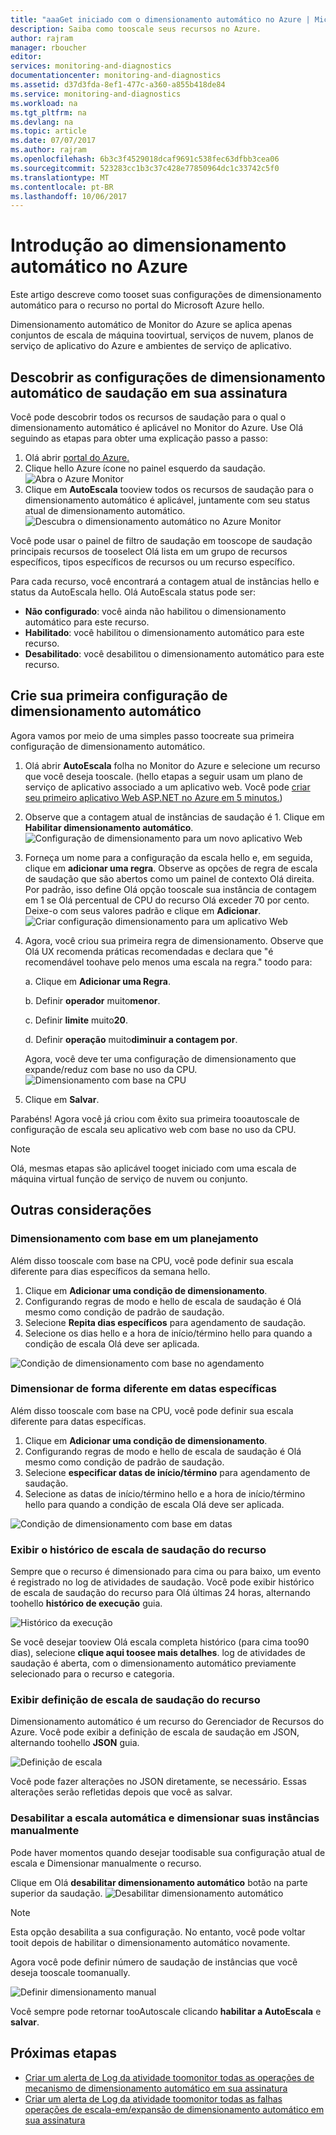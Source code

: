 ```yaml
---
title: "aaaGet iniciado com o dimensionamento automático no Azure | Microsoft Docs"
description: Saiba como tooscale seus recursos no Azure.
author: rajram
manager: rboucher
editor: 
services: monitoring-and-diagnostics
documentationcenter: monitoring-and-diagnostics
ms.assetid: d37d3fda-8ef1-477c-a360-a855b418de84
ms.service: monitoring-and-diagnostics
ms.workload: na
ms.tgt_pltfrm: na
ms.devlang: na
ms.topic: article
ms.date: 07/07/2017
ms.author: rajram
ms.openlocfilehash: 6b3c3f4529018dcaf9691c538fec63dfbb3cea06
ms.sourcegitcommit: 523283cc1b3c37c428e77850964dc1c33742c5f0
ms.translationtype: MT
ms.contentlocale: pt-BR
ms.lasthandoff: 10/06/2017
---
```

# <a name="get-started-with-autoscale-in-azure"></a>Introdução ao dimensionamento automático no Azure
Este artigo descreve como tooset suas configurações de dimensionamento automático para o recurso no portal do Microsoft Azure hello.

Dimensionamento automático de Monitor do Azure se aplica apenas conjuntos de escala de máquina toovirtual, serviços de nuvem, planos de serviço de aplicativo do Azure e ambientes de serviço de aplicativo. 

## <a name="discover-hello-autoscale-settings-in-your-subscription"></a>Descobrir as configurações de dimensionamento automático de saudação em sua assinatura
Você pode descobrir todos os recursos de saudação para o qual o dimensionamento automático é aplicável no Monitor do Azure. Use Olá seguindo as etapas para obter uma explicação passo a passo:

1. Olá abrir [portal do Azure.][1]
2. Clique hello Azure ícone no painel esquerdo da saudação.
  ![Abra o Azure Monitor][2]
3. Clique em **AutoEscala** tooview todos os recursos de saudação para o dimensionamento automático é aplicável, juntamente com seu status atual de dimensionamento automático.
  ![Descubra o dimensionamento automático no Azure Monitor][3]

Você pode usar o painel de filtro de saudação em tooscope de saudação principais recursos de tooselect Olá lista em um grupo de recursos específicos, tipos específicos de recursos ou um recurso específico.

Para cada recurso, você encontrará a contagem atual de instâncias hello e status da AutoEscala hello. Olá AutoEscala status pode ser:

- **Não configurado**: você ainda não habilitou o dimensionamento automático para este recurso.
- **Habilitado**: você habilitou o dimensionamento automático para este recurso.
- **Desabilitado**: você desabilitou o dimensionamento automático para este recurso.

## <a name="create-your-first-autoscale-setting"></a>Crie sua primeira configuração de dimensionamento automático

Agora vamos por meio de uma simples passo toocreate sua primeira configuração de dimensionamento automático.

1. Olá abrir **AutoEscala** folha no Monitor do Azure e selecione um recurso que você deseja tooscale. (hello etapas a seguir usam um plano de serviço de aplicativo associado a um aplicativo web. Você pode [criar seu primeiro aplicativo Web ASP.NET no Azure em 5 minutos.][4])
2. Observe que a contagem atual de instâncias de saudação é 1. Clique em **Habilitar dimensionamento automático**.
  ![Configuração de dimensionamento para um novo aplicativo Web][5]
3. Forneça um nome para a configuração da escala hello e, em seguida, clique em **adicionar uma regra**. Observe as opções de regra de escala de saudação que são abertos como um painel de contexto Olá direita. Por padrão, isso define Olá opção tooscale sua instância de contagem em 1 se Olá percentual de CPU do recurso Olá exceder 70 por cento. Deixe-o com seus valores padrão e clique em **Adicionar**.
  ![Criar configuração dimensionamento para um aplicativo Web][6]
4. Agora, você criou sua primeira regra de dimensionamento. Observe que Olá UX recomenda práticas recomendadas e declara que "é recomendável toohave pelo menos uma escala na regra." toodo para:
  
    a. Clique em **Adicionar uma Regra**. 

    b. Definir **operador** muito**menor**.

    c. Definir **limite** muito**20**.

    d. Definir **operação** muito**diminuir a contagem por**.

   Agora, você deve ter uma configuração de dimensionamento que expande/reduz com base no uso da CPU.
   ![Dimensionamento com base na CPU][8]
5. Clique em **Salvar**.

Parabéns! Agora você já criou com êxito sua primeira tooautoscale de configuração de escala seu aplicativo web com base no uso da CPU.

> [!NOTE] 
> Olá, mesmas etapas são aplicável tooget iniciado com uma escala de máquina virtual função de serviço de nuvem ou conjunto.

## <a name="other-considerations"></a>Outras considerações
### <a name="scale-based-on-a-schedule"></a>Dimensionamento com base em um planejamento
Além disso tooscale com base na CPU, você pode definir sua escala diferente para dias específicos da semana hello.

1. Clique em **Adicionar uma condição de dimensionamento**.
2. Configurando regras de modo e hello de escala de saudação é Olá mesmo como condição de padrão de saudação.
3. Selecione **Repita dias específicos** para agendamento de saudação.
4. Selecione os dias hello e a hora de início/término hello para quando a condição de escala Olá deve ser aplicada.

![Condição de dimensionamento com base no agendamento][9]
### <a name="scale-differently-on-specific-dates"></a>Dimensionar de forma diferente em datas específicas
Além disso tooscale com base na CPU, você pode definir sua escala diferente para datas específicas.

1. Clique em **Adicionar uma condição de dimensionamento**.
2. Configurando regras de modo e hello de escala de saudação é Olá mesmo como condição de padrão de saudação.
3. Selecione **especificar datas de início/término** para agendamento de saudação.
4. Selecione as datas de início/término hello e a hora de início/término hello para quando a condição de escala Olá deve ser aplicada.

![Condição de dimensionamento com base em datas][10]

### <a name="view-hello-scale-history-of-your-resource"></a>Exibir o histórico de escala de saudação do recurso
Sempre que o recurso é dimensionado para cima ou para baixo, um evento é registrado no log de atividades de saudação. Você pode exibir histórico de escala de saudação do recurso para Olá últimas 24 horas, alternando toohello **histórico de execução** guia.

![Histórico da execução][11]

Se você desejar tooview Olá escala completa histórico (para cima too90 dias), selecione **clique aqui toosee mais detalhes**. log de atividades de saudação é aberta, com o dimensionamento automático previamente selecionado para o recurso e categoria.

### <a name="view-hello-scale-definition-of-your-resource"></a>Exibir definição de escala de saudação do recurso
Dimensionamento automático é um recurso do Gerenciador de Recursos do Azure. Você pode exibir a definição de escala de saudação em JSON, alternando toohello **JSON** guia.

![Definição de escala][12]

Você pode fazer alterações no JSON diretamente, se necessário. Essas alterações serão refletidas depois que você as salvar.

### <a name="disable-autoscale-and-manually-scale-your-instances"></a>Desabilitar a escala automática e dimensionar suas instâncias manualmente
Pode haver momentos quando desejar toodisable sua configuração atual de escala e Dimensionar manualmente o recurso.

Clique em Olá **desabilitar dimensionamento automático** botão na parte superior da saudação.
![Desabilitar dimensionamento automático][13]

> [!NOTE] 
> Esta opção desabilita a sua configuração. No entanto, você pode voltar tooit depois de habilitar o dimensionamento automático novamente. 

Agora você pode definir número de saudação de instâncias que você deseja tooscale toomanually.

![Definir dimensionamento manual][14]

Você sempre pode retornar tooAutoscale clicando **habilitar a AutoEscala** e **salvar**.

## <a name="next-steps"></a>Próximas etapas
- [Criar um alerta de Log da atividade toomonitor todas as operações de mecanismo de dimensionamento automático em sua assinatura](https://github.com/Azure/azure-quickstart-templates/tree/master/monitor-autoscale-alert)
- [Criar um alerta de Log da atividade toomonitor todas as falhas operações de escala-em/expansão de dimensionamento automático em sua assinatura](https://github.com/Azure/azure-quickstart-templates/tree/master/monitor-autoscale-failed-alert)

<!--Reference-->
[1]:https://portal.azure.com
[2]: ./media/monitoring-autoscale-get-started/azure-monitor-launch.png
[3]: ./media/monitoring-autoscale-get-started/discover-autoscale-azure-monitor.png
[4]: https://docs.microsoft.com/en-us/azure/app-service-web/app-service-web-get-started-dotnet
[5]: ./media/monitoring-autoscale-get-started/scale-setting-new-web-app.png
[6]: ./media/monitoring-autoscale-get-started/create-scale-setting-web-app.png
[7]: ./media/monitoring-autoscale-get-started/scale-in-recommendation.png
[8]: ./media/monitoring-autoscale-get-started/scale-based-on-cpu.png
[9]: ./media/monitoring-autoscale-get-started/scale-condition-schedule.png
[10]: ./media/monitoring-autoscale-get-started/scale-condition-dates.png
[11]: ./media/monitoring-autoscale-get-started/scale-history.png
[12]: ./media/monitoring-autoscale-get-started/scale-definition-json.png
[13]: ./media/monitoring-autoscale-get-started/disable-autoscale.png
[14]: ./media/monitoring-autoscale-get-started/set-manualscale.png

